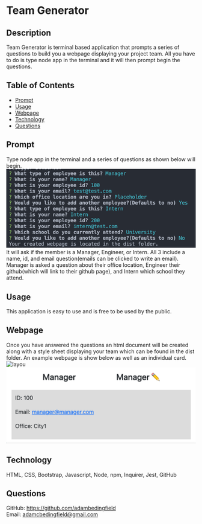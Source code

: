 # Team Generator<br>
## Description<br>
Team Generator is terminal based application that prompts a series of questions to build you a webpage displaying your project team. All you have to do is type node app in the terminal and it will then prompt begin the questions.<br>
## Table of Contents<br>
* [Prompt](#prompt)<br>
* [Usage](#usage)<br>
* [Webpage](#webpage)<br>
* [Technology](#technology)<br>
* [Questions](#questions)<br>
## Prompt<br>
Type node app in the terminal and a series of questions as shown below will begin. 
![prompt](./img/prompt.png)
It will ask if the member is a Manager, Engineer, or Intern. All 3 include a name, id, and email question(emails can be clicked to write an email). Manager is asked a question about their office location, Engineer their github(which will link to their github page), and Intern which school they attend.
## Usage<br>
This application is easy to use and is free to be used by the public.
## Webpage<br>
Once you have answered the questions an html document will be created along with a style sheet displaying your team which can be found in the dist folder.
An example webpage is show below as well as an individual card.
![layou](./img/layou.png)
![card](./img/card.png)
## Technology<br>
HTML, CSS, Bootstrap, Javascript, Node, npm, Inquirer, Jest, GitHub
## Questions<br>
GitHub: https://github.com/adambedingfield<br>
Email: adamcbedingfield@gmail.com<br>
